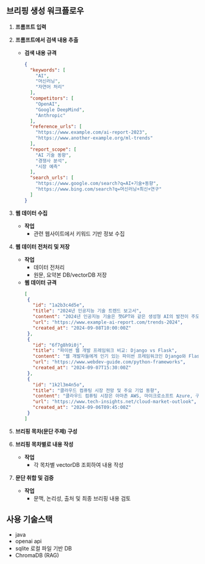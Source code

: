 ## 브리핑 생성 워크플로우

1. **프롬프트 입력**

2. **프롬프트에서 검색 내용 추출**
   - **검색 내용 규격**
        ```json
        {
          "keywords": [
            "AI",
            "머신러닝",
            "자연어 처리"
          ],
          "competitors": [
            "OpenAI",
            "Google DeepMind",
            "Anthropic"
          ],
          "reference_urls": [
            "https://www.example.com/ai-report-2023",
            "https://www.another-example.org/ml-trends"
          ],
          "report_scope": [
            "AI 기술 동향",
            "경쟁사 분석",
            "시장 예측"
          ],
          "search_urls": [
            "https://www.google.com/search?q=AI+기술+동향",
            "https://www.bing.com/search?q=머신러닝+최신+연구"
          ]
        }
        ```

3. **웹 데이터 수집**
   - **작업**
     - 관련 웹사이트에서 키워드 기반 정보 수집

4. **웹 데이터 전처리 및 저장**
   - **작업**
     - 데이터 전처리
     - 원문, 요약본 DB/vectorDB 저장
   -  **웹 데이터 규격**
       ```json
       [
        {
          "id": "1a2b3c4d5e",
          "title": "2024년 인공지능 기술 트렌드 보고서",
          "content": "2024년 인공지능 기술은 챗GPT와 같은 생성형 AI의 발전이 주도하고 있습니다. 특히, 멀티모달 AI, 온디바이스 AI, AI 윤리 및 책임에 대한 논의가 활발히 진행되고 있으며, 산업 전반에 걸쳐 AI 도입이 가속화되고 있습니다.",
          "url": "https://www.example-ai-report.com/trends-2024",
          "created_at": "2024-09-08T10:00:00Z"
        },
        {
          "id": "6f7g8h9i0j",
          "title": "파이썬 웹 개발 프레임워크 비교: Django vs Flask",
          "content": "웹 개발자들에게 인기 있는 파이썬 프레임워크인 Django와 Flask를 비교 분석한 문서입니다. Django는 '배터리가 포함된' 풀스택 프레임워크로, 대규모 프로젝트에 적합하며, Flask는 마이크로 프레임워크로 가볍고 유연하여 소규모 프로젝트나 API 개발에 유리합니다.",
          "url": "https://www.webdev-guide.com/python-frameworks",
          "created_at": "2024-09-07T15:30:00Z"
        },
        {
          "id": "1k2l3m4n5o",
          "title": "클라우드 컴퓨팅 시장 전망 및 주요 기업 동향",
          "content": "클라우드 컴퓨팅 시장은 아마존 AWS, 마이크로소프트 Azure, 구글 클라우드 플랫폼(GCP)이 삼분하고 있습니다. 최근에는 하이브리드 클라우드와 엣지 컴퓨팅 기술이 부상하며, 기업들의 클라우드 활용 전략이 더욱 다양해지고 있습니다.",
          "url": "https://www.tech-insights.net/cloud-market-outlook",
          "created_at": "2024-09-06T09:45:00Z"
        }
      ]
       ```

5. **브리핑 목차(문단 주제) 구성**

6. **브리핑 목차별로 내용 작성**
   - **작업**
     - 각 목차별 vectorDB 조회하여 내용 작성

7. **문단 취합 및 검증**
   - **작업**
     - 문맥, 논리성, 출처 및 최종 브리핑 내용 검토

## 사용 기술스택
- java
- openai api
- sqlite 로컬 파일 기반 DB
- ChromaDB (RAG)
